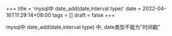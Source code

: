 +++
title = 'mysql中 date_add(date,interval type)'
date = 2022-04-16T11:29:14+08:00
tags = []
draft = false
+++

mysql中 date_add(date,interval type) 中, date类型不能为"时间戳"